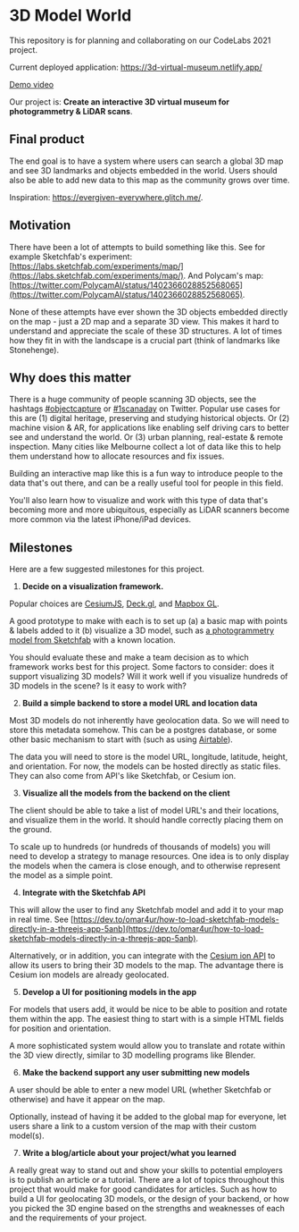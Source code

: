 # 3D Model World

This repository is for planning and collaborating on our CodeLabs 2021 project.

Current deployed application: https://3d-virtual-museum.netlify.app/

[Demo video](https://docs.google.com/presentation/d/1V7V68f1WG8VkI5-QYYdxSG6oYOm2buF1UngpHPdeOlM/edit#slide=id.ge80e62fb11_1_2422)

Our project is: **Create an interactive 3D virtual museum for photogrammetry & LiDAR scans**.

## Final product

The end goal is to have a system where users can search a global 3D map and see 3D landmarks and objects embedded in the world. Users should also be able to add new data to this map as the community grows over time. 

Inspiration: https://evergiven-everywhere.glitch.me/. 

## Motivation

There have been a lot of attempts to build something like this. See for example Sketchfab's experiment: [https://labs.sketchfab.com/experiments/map/](https://labs.sketchfab.com/experiments/map/). And Polycam's map: [https://twitter.com/PolycamAI/status/1402366028852568065](https://twitter.com/PolycamAI/status/1402366028852568065).

None of these attempts have ever shown the 3D objects embedded directly on the map - just a 2D map and a separate 3D view. This makes it hard to understand and appreciate the scale of these 3D structures. A lot of times how they fit in with the landscape is a crucial part (think of landmarks like Stonehenge). 

## Why does this matter

There is a huge community of people scanning 3D objects, see the hashtags [#objectcapture](https://twitter.com/hashtag/objectcapture?src=hashtag_click) or [#1scanaday](https://twitter.com/search?q=%231scanaday&src=typed_query) on Twitter. Popular use cases for this are (1) digital heritage, preserving and studying historical objects. Or (2) machine vision & AR, for applications like enabling self driving cars to better see and understand the world. Or (3) urban planning, real-estate & remote inspection. Many cities like Melbourne collect a lot of data like this to help them understand how to allocate resources and fix issues. 

Building an interactive map like this is a fun way to introduce people to the data that's out there, and can be a really useful tool for people in this field.

You'll also learn how to visualize and work with this type of data that's becoming more and more ubiquitous, especially as LiDAR scanners become more common via the latest iPhone/iPad devices.

## Milestones

Here are a few suggested milestones for this project.

1. **Decide on a visualization framework.**

Popular choices are [CesiumJS](https://github.com/CesiumGS/cesium#rocket-get-started), [Deck.gl](https://deck.gl/), and [Mapbox GL](https://docs.mapbox.com/mapbox-gl-js/api/). 

A good prototype to make with each is to set up (a) a basic map with points & labels added to it (b) visualize a 3D model, such as [a photogrammetry model from Sketchfab](https://sketchfab.com/search?category=architecture&features=downloadable&licenses=322a749bcfa841b29dff1e8a1bb74b0b&licenses=b9ddc40b93e34cdca1fc152f39b9f375&licenses=72360ff1740d419791934298b8b6d270&licenses=bbfe3f7dbcdd4122b966b85b9786a989&licenses=2628dbe5140a4e9592126c8df566c0b7&licenses=34b725081a6a4184957efaec2cb84ed3&licenses=7c23a1ba438d4306920229c12afcb5f9&licenses=783b685da9bf457d81e829fa283f3567&licenses=5b54cf13b1a4422ca439696eb152070d&q=photogrammetry&sort_by=-relevance&type=models) with a known location.

You should evaluate these and make a team decision as to which framework works best for this project. Some factors to consider: does it support visualizing 3D models? Will it work well if you visualize hundreds of 3D models in the scene? Is it easy to work with?

2. **Build a simple backend to store a model URL and location data**

Most 3D models do not inherently have geolocation data. So we will need to store this metadata somehow. This can be a postgres database, or some other basic mechanism to start with (such as using [Airtable](https://airtable.com/api)). 

The data you will need to store is the model URL, longitude, latitude, height, and orientation. For now, the models can be hosted directly as static files. They can also come from API's like Sketchfab, or Cesium ion. 

3. **Visualize all the models from the backend on the client**

The client should be able to take a list of model URL's and their locations, and visualize them in the world. It should handle correctly placing them on the ground. 

To scale up to hundreds (or hundreds of thousands of models) you will need to develop a strategy to manage resources. One idea is to only display the models when the camera is close enough, and to otherwise represent the model as a simple point. 

4. **Integrate with the Sketchfab API**

This will allow the user to find any Sketchfab model and add it to your map in real time. See [https://dev.to/omar4ur/how-to-load-sketchfab-models-directly-in-a-threejs-app-5anb](https://dev.to/omar4ur/how-to-load-sketchfab-models-directly-in-a-threejs-app-5anb). 

Alternatively, or in addition, you can integrate with the [Cesium ion API](https://cesium.com/learn/ion/ion-oauth2/) to allow its users to bring their 3D models to the map. The advantage there is Cesium ion models are already geolocated. 

5. **Develop a UI for positioning models in the app**

For models that users add, it would be nice to be able to position and rotate them within the app. The easiest thing to start with is a simple HTML fields for position and orientation. 

A more sophisticated system would allow you to translate and rotate within the 3D view directly, similar to 3D modelling programs like Blender.

6. **Make the backend support any user submitting new models**

A user should be able to enter a new model URL (whether Sketchfab or otherwise) and have it appear on the map.

Optionally, instead of having it be added to the global map for everyone, let users share a link to a custom version of the map with their custom model(s). 

7. **Write a blog/article about your project/what you learned**

A really great way to stand out and show your skills to potential employers is to publish an article or a tutorial. There are a lot of topics throughout this project that would make for good candidates for articles. Such as how to build a UI for geolocating 3D models, or the design of your backend, or how you picked the 3D engine based on the strengths and weaknesses of each and the requirements of your project.
